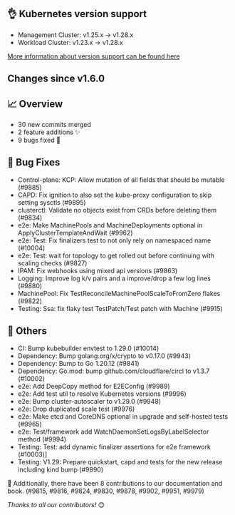 ## 👌 Kubernetes version support

- Management Cluster: v1.25.x -> v1.28.x
- Workload Cluster: v1.23.x -> v1.28.x

[More information about version support can be found here](https://cluster-api.sigs.k8s.io/reference/versions.html)

## Changes since v1.6.0
## :chart_with_upwards_trend: Overview
- 30 new commits merged
- 2 feature additions ✨
- 9 bugs fixed 🐛

## :bug: Bug Fixes
- Control-plane: KCP: Allow mutation of all fields that should be mutable (#9885)
- CAPD: Fix ignition to also set the kube-proxy configuration to skip setting sysctls (#9895)
- clusterctl: Validate no objects exist from CRDs before deleting them (#9834)
- e2e: Make MachinePools and MachineDeployments optional in ApplyClusterTemplateAndWait (#9962)
- e2e: Test: Fix finalizers test to not only rely on namespaced name (#10004)
- e2e: Test: wait for topology to get rolled out before continuing with scaling checks (#9827)
- IPAM: Fix webhooks using mixed api versions (#9863)
- Logging: Improve log k/v pairs and a improve/drop a few log lines (#9880)
- MachinePool: Fix TestReconcileMachinePoolScaleToFromZero flakes (#9822)
- Testing: Ssa: fix flaky test TestPatch/Test patch with Machine (#9915)

## :seedling: Others
- CI: Bump kubebuilder envtest to 1.29.0 (#10014)
- Dependency: Bump golang.org/x/crypto to v0.17.0 (#9943)
- Dependency: Bump to Go 1.20.12 (#9841)
- Dependency: Go.mod: bump github.com/cloudflare/circl to v1.3.7 (#10002)
- e2e: Add DeepCopy method for E2EConfig (#9989)
- e2e: Add test util to resolve Kubernetes versions (#9996)
- e2e: Bump cluster-autoscaler to v1.29.0 (#9948)
- e2e: Drop duplicated scale test (#9976)
- e2e: Make etcd and CoreDNS optional in upgrade and self-hosted tests (#9965)
- e2e: Test/framework add WatchDaemonSetLogsByLabelSelector method (#9994)
- Testing: Test: add dynamic finalizer assertions for e2e framework (#10003)]
- Testing: V1.29: Prepare quickstart, capd and tests for the new release including kind bump (#9890)

:book: Additionally, there have been 8 contributions to our documentation and book. (#9815, #9816, #9824, #9830, #9878, #9902, #9951, #9979) 


_Thanks to all our contributors!_ 😊
